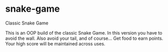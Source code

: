 # snake-game
Classic Snake Game

This is an OOP build of the classic Snake Game.
In this version you have to avoid the wall.
Also avoid your tail, and of course... Get food to earn points.
Your high score will be maintained across uses.

